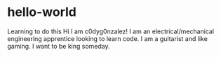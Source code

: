 # hello-world
Learning to do this
Hi I am c0dyg0nzalez! I am an electrical/mechanical engineering apprentice looking to learn code.
I am a guitarist and like gaming.
I want to be king someday.
